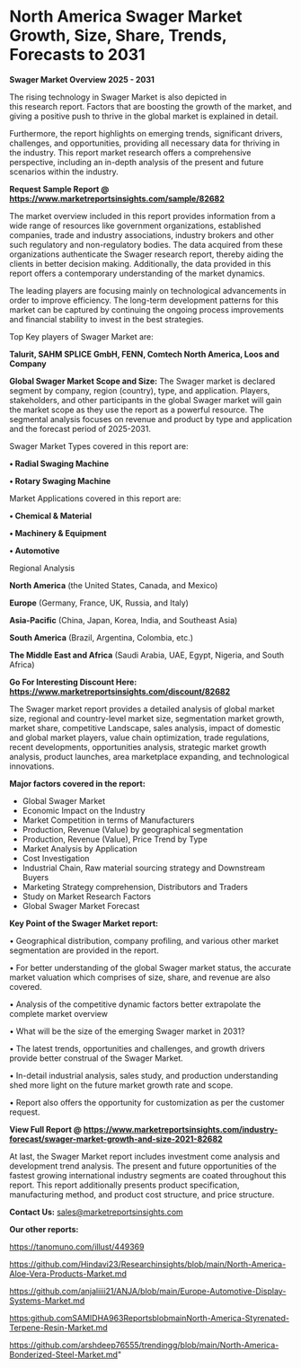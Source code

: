 # North America Swager Market Growth, Size, Share, Trends, Forecasts to 2031

<Strong> Swager Market Overview 2025 - 2031</strong>

The rising technology in Swager Market is also depicted in this research report. Factors that are boosting the growth of the market, and giving a positive push to thrive in the global market is explained in detail.

Furthermore, the report highlights on emerging trends, significant drivers, challenges, and opportunities, providing all necessary data for thriving in the industry. This report market research offers a comprehensive perspective, including an in-depth analysis of the present and future scenarios within the industry.

<strong>Request Sample Report @ <a href=https://www.marketreportsinsights.com/sample/82682>https://www.marketreportsinsights.com/sample/82682</a></strong>

The market overview included in this report provides information from a wide range of resources like government organizations, established companies, trade and industry associations, industry brokers and other such regulatory and non-regulatory bodies. The data acquired from these organizations authenticate the Swager research report, thereby aiding the clients in better decision making. Additionally, the data provided in this report offers a contemporary understanding of the market dynamics.

The leading players are focusing mainly on technological advancements in order to improve efficiency. The long-term development patterns for this market can be captured by continuing the ongoing process improvements and financial stability to invest in the best strategies.

Top Key players of Swager Market are:

<strong>Talurit, SAHM SPLICE GmbH, FENN, Comtech North America, Loos and Company</strong>

<strong><b>Global Swager Market Scope and Size:</b></strong>
The Swager market is declared segment by company, region (country), type, and application. Players, stakeholders, and other participants in the global Swager market will gain the market scope as they use the report as a powerful resource. The segmental analysis focuses on revenue and product by type and application and the forecast period of 2025-2031.

Swager Market Types covered in this report are:

<strong>• Radial Swaging Machine

• Rotary Swaging Machine</strong>

Market Applications covered in this report are:

<strong>• Chemical & Material

• Machinery & Equipment

• Automotive</strong> 

Regional Analysis

<strong>North America</strong> (the United States, Canada, and Mexico)

<strong>Europe</strong> (Germany, France, UK, Russia, and Italy)

<strong>Asia-Pacific</strong> (China, Japan, Korea, India, and Southeast Asia)

<strong>South America</strong> (Brazil, Argentina, Colombia, etc.)

<strong>The Middle East and Africa</strong> (Saudi Arabia, UAE, Egypt, Nigeria, and South Africa)

<strong>Go For Interesting Discount Here: <a href=https://www.marketreportsinsights.com/discount/82682>https://www.marketreportsinsights.com/discount/82682</a></strong>

The Swager market report provides a detailed analysis of global market size, regional and country-level market size, segmentation market growth, market share, competitive Landscape, sales analysis, impact of domestic and global market players, value chain optimization, trade regulations, recent developments, opportunities analysis, strategic market growth analysis, product launches, area marketplace expanding, and technological innovations.

<strong><b>Major factors covered in the report:</b></strong>
<ul>
  <li>Global Swager Market </li>
  <li>Economic Impact on the Industry</li>
  <li>Market Competition in terms of Manufacturers</li>
  <li>Production, Revenue (Value) by geographical segmentation</li>
  <li>Production, Revenue (Value), Price Trend by Type</li>
  <li>Market Analysis by Application</li>
  <li>Cost Investigation</li>
  <li>Industrial Chain, Raw material sourcing strategy and Downstream Buyers</li>
  <li>Marketing Strategy comprehension, Distributors and Traders</li>
  <li>Study on Market Research Factors</li>
  <li>Global Swager Market Forecast</li>
</ul>

<strong><b>Key Point of the Swager Market report:</b></strong>

• Geographical distribution, company profiling, and various other market segmentation are provided in the report.

• For better understanding of the global Swager market status, the accurate market valuation which comprises of size, share, and revenue are also covered.

• Analysis of the competitive dynamic factors better extrapolate the complete market overview

• What will be the size of the emerging Swager market in 2031?

• The latest trends, opportunities and challenges, and growth drivers provide better construal of the Swager Market.

• In-detail industrial analysis, sales study, and production understanding shed more light on the future market growth rate and scope.

• Report also offers the opportunity for customization as per the customer request.

<strong><b>View Full Report @ <a href=https://www.marketreportsinsights.com/industry-forecast/swager-market-growth-and-size-2021-82682>https://www.marketreportsinsights.com/industry-forecast/swager-market-growth-and-size-2021-82682</a></b></strong>


At last, the Swager Market report includes investment come analysis and development trend analysis. The present and future opportunities of the fastest growing international industry segments are coated throughout this report. This report additionally presents product specification, manufacturing method, and product cost structure, and price structure.

<strong>Contact Us:</strong>
sales@marketreportsinsights.com

<strong>Our other reports:</strong>

<a href=https://tanomuno.com/illust/449369>https://tanomuno.com/illust/449369</a>

<a href=https://github.com/Hindavi23/Researchinsights/blob/main/North-America-Aloe-Vera-Products-Market.md>https://github.com/Hindavi23/Researchinsights/blob/main/North-America-Aloe-Vera-Products-Market.md</a>

<a href=https://github.com/anjaliiii21/ANJA/blob/main/Europe-Automotive-Display-Systems-Market.md>https://github.com/anjaliiii21/ANJA/blob/main/Europe-Automotive-Display-Systems-Market.md</a>

<a href=https:github.comSAMIDHA963ReportsblobmainNorth-America-Styrenated-Terpene-Resin-Market.md>https:github.comSAMIDHA963ReportsblobmainNorth-America-Styrenated-Terpene-Resin-Market.md</a>

<a href=https://github.com/arshdeep76555/trendingg/blob/main/North-America-Bonderized-Steel-Market.md>https://github.com/arshdeep76555/trendingg/blob/main/North-America-Bonderized-Steel-Market.md</a>"
